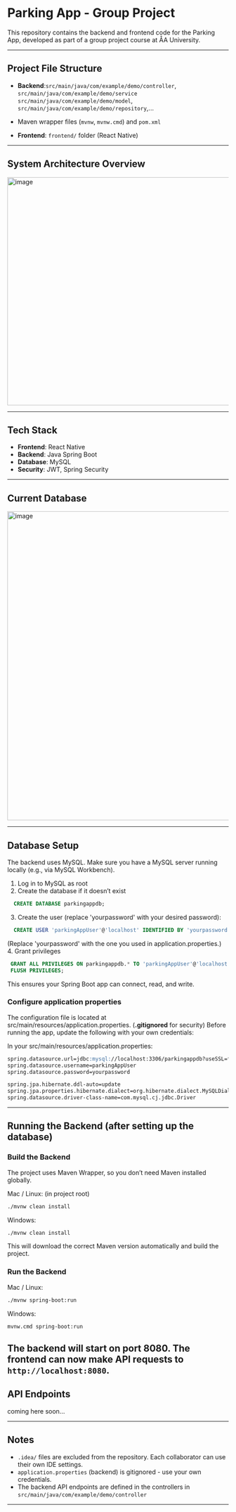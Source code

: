 # Parking App - Group Project

 This repository contains the backend and frontend code for the Parking App, developed as part of a group project course at ÅA University.
 
---
## Project File Structure
- **Backend**:`src/main/java/com/example/demo/controller`, `src/main/java/com/example/demo/service` `src/main/java/com/example/demo/model`, `src/main/java/com/example/demo/repository`,... 
+ Maven wrapper files (`mvnw`, `mvnw.cmd`) and `pom.xml`
- **Frontend**: `frontend/` folder (React Native)
---
## System Architecture Overview
<img width="662" height="519" alt="image" src="https://github.com/user-attachments/assets/89bc5f70-ac48-494b-8a20-5a60722aa3c6" />

---
## Tech Stack
- **Frontend**: React Native
- **Backend**: Java Spring Boot 
- **Database**: MySQL
- **Security**: JWT, Spring Security

---
## Current Database
<img width="759" height="703" alt="image" src="https://github.com/user-attachments/assets/558ef35b-36e5-4041-aa5e-629c03096d69" />

---
## Database Setup

The backend uses MySQL. Make sure you have a MySQL server running locally (e.g., via MySQL Workbench).

 1. Log in to MySQL as root
 2. Create the database if it doesn’t exist
 ```sql
   CREATE DATABASE parkingappdb;
```
 3. Create the user (replace 'yourpassword' with your desired password):
 ```sql
   CREATE USER 'parkingAppUser'@'localhost' IDENTIFIED BY 'yourpassword';
```
  (Replace 'yourpassword' with the one you used in application.properties.)
 4. Grant privileges
  ```sql
   GRANT ALL PRIVILEGES ON parkingappdb.* TO 'parkingAppUser'@'localhost';
   FLUSH PRIVILEGES;
```
This ensures your Spring Boot app can connect, read, and write.

### Configure application properties
 The configuration file is located at src/main/resources/application.properties. (**.gitignored** for security)
 Before running the app, update the following with your own credentials:

In your src/main/resources/application.properties:
```markdown
spring.datasource.url=jdbc:mysql://localhost:3306/parkingappdb?useSSL=false&allowPublicKeyRetrieval=true&serverTimezone=UTC
spring.datasource.username=parkingAppUser
spring.datasource.password=yourpassword

spring.jpa.hibernate.ddl-auto=update
spring.jpa.properties.hibernate.dialect=org.hibernate.dialect.MySQLDialect
spring.datasource.driver-class-name=com.mysql.cj.jdbc.Driver
```
---
## Running the Backend (after setting up the database)

### Build the Backend
The project uses Maven Wrapper, so you don’t need Maven installed globally.

Mac / Linux: (in project root)
```bash
./mvnw clean install
```
Windows:
```bash
./mvnw clean install
```

This will download the correct Maven version automatically and build the project.

### Run the Backend
Mac / Linux:
```bash
./mvnw spring-boot:run
```
Windows:
```bash
mvnw.cmd spring-boot:run
```

The backend will start on port 8080. The frontend can now make API requests to `http://localhost:8080`.
---
## API Endpoints
coming here soon...

---
## Notes
- `.idea/` files are excluded from the repository. Each collaborator can use their own IDE settings.
- `application.properties` (backend) is gitignored - use your own credentials.
- The backend API endpoints are defined in the controllers in `src/main/java/com/example/demo/controller`
---
